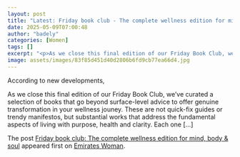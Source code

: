 ```yaml
---
layout: post
title: "Latest: Friday book club - The complete wellness edition for mind, body & soul"
date: 2025-05-09T07:00:48
author: "badely"
categories: [Women]
tags: []
excerpt: "<p>As we close this final edition of our Friday Book Club, we&#8217;ve curated a selection of books that go beyond surface-level advice to offer genui"
image: assets/images/83f85d451d40d2806b6fd9cb77ea66d4.jpg
---
```


According to new developments, <p>As we close this final edition of our Friday Book Club, we&#8217;ve curated a selection of books that go beyond surface-level advice to offer genuine transformation in your wellness jouney. These are not quick-fix guides or trendy manifestos, but substantial works that address the fundamental aspects of living with purpose, health and clarity. Each one [&#8230;]</p>
<p>The post <a href="https://emirateswoman.com/friday-book-club-wellness-mind-body-soul/" rel="nofollow">Friday book club: The complete wellness edition for mind, body &#038; soul</a> appeared first on <a href="https://emirateswoman.com" rel="nofollow">Emirates Woman</a>.</p>

